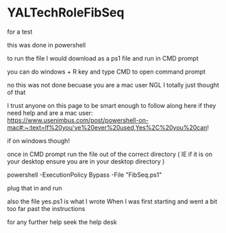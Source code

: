 # YALTechRoleFibSeq
for a test 

this was done in powershell

to run the file I would download as a ps1 file and run in CMD prompt 

you can do windows + R key and type CMD to open command prompt 

no this was not done becuase you are a mac user NGL I totally just thought of that

I trust anyone on this page to be smart enough to follow along here if they need help and are a mac user: https://www.usenimbus.com/post/powershell-on-mac#:~:text=If%20you've%20ever%20used,Yes%2C%20you%20can!

if on windows though! 

once in CMD prompt run the file out of the correct directory ( IE if it is on your desktop ensure you are in your desktop directory ) 

powershell -ExecutionPolicy Bypass -File "FibSeq.ps1"

plug that in and run 

also the file yes.ps1 is what I wrote When I was first starting and went a bit too far past the instructions 

for any further help seek the help desk 
